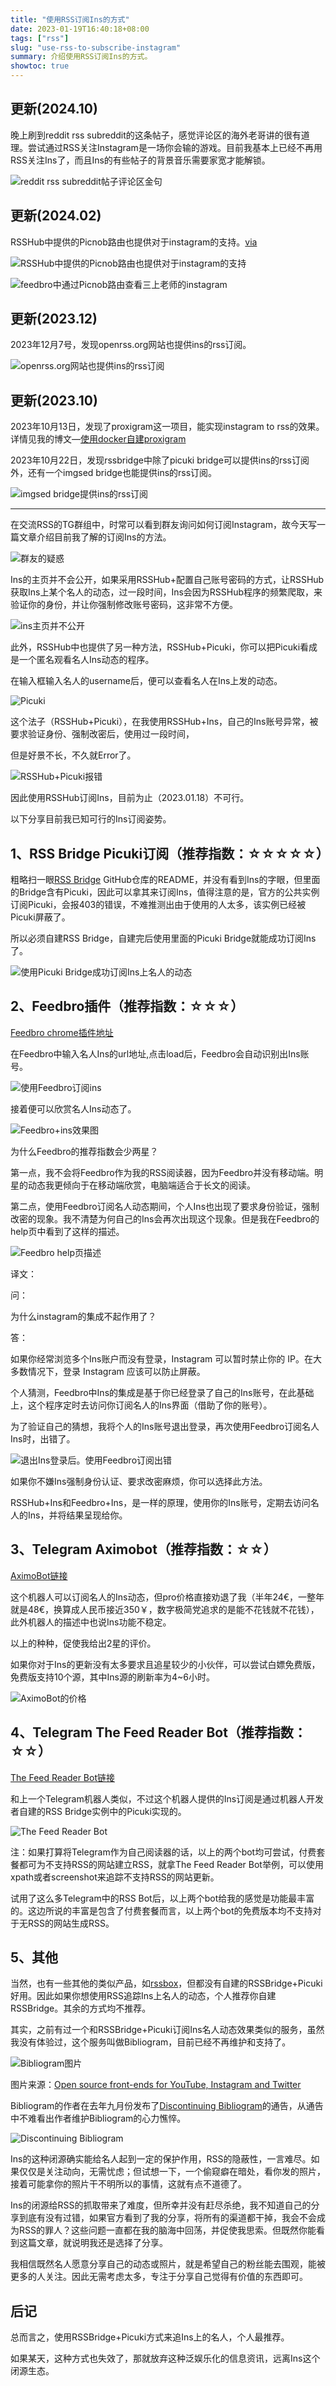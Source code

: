 ```yaml
---
title: "使用RSS订阅Ins的方式"
date: 2023-01-19T16:40:18+08:00
tags: ["rss"]
slug: "use-rss-to-subscribe-instagram"
summary: 介绍使用RSS订阅Ins的方式。
showtoc: true
---
```


## 更新(2024.10)

晚上刷到reddit rss subreddit的这条帖子，感觉评论区的海外老哥讲的很有道理。尝试通过RSS关注Instagram是一场你会输的游戏。目前我基本上已经不再用RSS关注Ins了，而且Ins的有些帖子的背景音乐需要家宽才能解锁。

![reddit rss subreddit帖子评论区金句](https://cdn.sa.net/2024/10/18/cXogxObTwzZQFjG.webp)

## 更新(2024.02)

RSSHub中提供的Picnob路由也提供对于instagram的支持。[via](https://docs.rsshub.app/routes/social-media#instagram-user-profile-picnob)

![RSSHub中提供的Picnob路由也提供对于instagram的支持](https://cdn.sa.net/2024/02/27/7hruIfNO3n8RUka.webp)

![feedbro中通过Picnob路由查看三上老师的instagram](https://cdn.sa.net/2024/02/27/kYCmIMrsbUK4u3D.webp)

## 更新(2023.12)

2023年12月7号，发现openrss.org网站也提供ins的rss订阅。

![openrss.org网站也提供ins的rss订阅](https://vip2.loli.net/2023/12/07/FJt4L6NXl78BoT9.webp)

## 更新(2023.10)

2023年10月13日，发现了proxigram这一项目，能实现instagram to rss的效果。详情见我的博文—[使用docker自建proxigram](https://blog.gujiakai.top/2023/10/use-docker-compose-to-build-proxigram)

2023年10月22日，发现rssbridge中除了picuki bridge可以提供ins的rss订阅外，还有一个imgsed bridge也能提供ins的rss订阅。

![imgsed bridge提供ins的rss订阅](https://vip2.loli.net/2023/10/23/s7MJc2dyGCPbiat.webp)

---

在交流RSS的TG群组中，时常可以看到群友询问如何订阅Instagram，故今天写一篇文章介绍目前我了解的订阅Ins的方法。

![群友的疑惑](https://vip2.loli.net/2023/01/18/1meRb4o8FiLTSJf.webp)

Ins的主页并不会公开，如果采用RSSHub+配置自己账号密码的方式，让RSSHub获取Ins上某个名人的动态，过一段时间，Ins会因为RSSHub程序的频繁爬取，来验证你的身份，并让你强制修改账号密码，这非常不方便。

![ins主页并不公开](https://vip2.loli.net/2023/01/18/zaovHsDqYgcMC2F.webp)

此外，RSSHub中也提供了另一种方法，RSSHub+Picuki，你可以把Picuki看成是一个匿名观看名人Ins动态的程序。

在输入框输入名人的username后，便可以查看名人在Ins上发的动态。

![Picuki](https://vip2.loli.net/2023/01/18/k4TREtNXU6QmvpB.webp)

这个法子（RSSHub+Picuki），在我使用RSSHub+Ins，自己的Ins账号异常，被要求验证身份、强制改密后，使用过一段时间，

但是好景不长，不久就Error了。

![RSSHub+Picuki报错](https://vip2.loli.net/2023/01/18/FIVNDX2QMwjdf5z.webp)

因此使用RSSHub订阅Ins，目前为止（2023.01.18）不可行。

以下分享目前我已知可行的Ins订阅姿势。

## 1、RSS Bridge Picuki订阅（推荐指数：☆☆☆☆☆）

粗略扫一眼[RSS Bridge](https://github.com/RSS-Bridge/rss-bridge) GitHub仓库的README，并没有看到Ins的字眼，但里面的Bridge含有Picuki，因此可以拿其来订阅Ins，值得注意的是，官方的公共实例订阅Picuki，会报403的错误，不难推测出由于使用的人太多，该实例已经被Picuki屏蔽了。

所以必须自建RSS Bridge，自建完后使用里面的Picuki Bridge就能成功订阅Ins了。

![使用Picuki Bridge成功订阅Ins上名人的动态](https://vip2.loli.net/2023/01/18/utjJGRPANdO39pq.webp)

## 2、Feedbro插件（推荐指数：☆☆☆）

[Feedbro chrome插件地址](https://chrome.google.com/webstore/detail/feedbro/mefgmmbdailogpfhfblcnnjfmnpnmdfa/)


在Feedbro中输入名人Ins的url地址,点击load后，Feedbro会自动识别出Ins账号。

![使用Feedbro订阅ins](https://vip2.loli.net/2023/01/18/U3cl8VDdR4bP6MC.webp)

接着便可以欣赏名人Ins动态了。

![Feedbro+ins效果图](https://vip2.loli.net/2023/01/18/jN1cdvpa9mfMCkg.webp)

为什么Feedbro的推荐指数会少两星？

第一点，我不会将Feedbro作为我的RSS阅读器，因为Feedbro并没有移动端。明星的动态我更倾向于在移动端欣赏，电脑端适合于长文的阅读。

第二点，使用Feedbro订阅名人动态期间，个人Ins也出现了要求身份验证，强制改密的现象。我不清楚为何自己的Ins会再次出现这个现象。但是我在Feedbro的help页中看到了这样的描述。

![Feedbro help页描述](https://vip2.loli.net/2023/01/18/KxIFsw46gOz5Pl9.webp)

译文：

问：

为什么instagram的集成不起作用了？

答：

如果你经常浏览多个Ins账户而没有登录，Instagram 可以暂时禁止你的 IP。在大多数情况下，登录 Instagram 应该可以防止屏蔽。

个人猜测，Feedbro中Ins的集成是基于你已经登录了自己的Ins账号，在此基础上，这个程序定时去访问你订阅名人的Ins界面（借助了你的账号）。

为了验证自己的猜想，我将个人的Ins账号退出登录，再次使用Feedbro订阅名人Ins时，出错了。

![退出Ins登录后。使用Feedbro订阅出错](https://vip2.loli.net/2023/01/18/bywH2FLnYPmSxWz.webp)

如果你不嫌Ins强制身份认证、要求改密麻烦，你可以选择此方法。

RSSHub+Ins和Feedbro+Ins，是一样的原理，使用你的Ins账号，定期去访问名人的Ins，并将结果呈现给你。

## 3、Telegram Aximobot（推荐指数：☆☆）

[AximoBot链接](https://t.me/AximoBot)

这个机器人可以订阅名人的Ins动态，但pro价格直接劝退了我（半年24€，一整年就是48€，换算成人民币接近350￥，数字极简党追求的是能不花钱就不花钱），此外机器人的描述中也说Ins功能不稳定。

以上的种种，促使我给出2星的评价。

如果你对于Ins的更新没有太多要求且追星较少的小伙伴，可以尝试白嫖免费版，免费版支持10个源，其中Ins源的刷新率为4~6小时。

![AximoBot的价格](https://vip2.loli.net/2023/01/18/qcdtW3s4SU9ow7z.webp)

## 4、Telegram The Feed Reader Bot（推荐指数：☆☆）

[The Feed Reader Bot链接](https://t.me/TheFeedReaderBot)

和上一个Telegram机器人类似，不过这个机器人提供的Ins订阅是通过机器人开发者自建的RSS Bridge实例中的Picuki实现的。

![The Feed Reader Bot](https://vip2.loli.net/2023/01/18/GjSgp8RxsiHYAaV.webp)

注：如果打算将Telegram作为自己阅读器的话，以上的两个bot均可尝试，付费套餐都可为不支持RSS的网站建立RSS，就拿The Feed Reader Bot举例，可以使用xpath或者screenshot来追踪不支持RSS的网站更新。

试用了这么多Telegram中的RSS Bot后，以上两个bot给我的感觉是功能最丰富的。这边所说的丰富是包含了付费套餐而言，以上两个bot的免费版本均不支持对于无RSS的网站生成RSS。

## 5、其他

当然，也有一些其他的类似产品，如[rssbox](https://github.com/stefansundin/rssbox)，但都没有自建的RSSBridge+Picuki好用。因此如果你想使用RSS追踪Ins上名人的动态，个人推荐你自建RSSBridge。其余的方式均不推荐。

其实，之前有过一个和RSSBridge+Picuki订阅Ins名人动态效果类似的服务，虽然我没有体验过，这个服务叫做Bibliogram，目前已经不再维护和支持了。

![Bibliogram图片](https://vip2.loli.net/2023/01/18/TSO96Bczm2FGXQs.webp)

图片来源：[Open source front-ends for YouTube, Instagram and Twitter](https://youtu.be/2bgNA-jBMqQ?t=342)

Bibliogram的作者在去年九月份发布了[Discontinuing Bibliogram](https://cadence.moe/blog/2022-09-01-discontinuing-bibliogram)的通告，从通告中不难看出作者维护Bibliogram的心力憔悴。

![Discontinuing Bibliogram](https://vip2.loli.net/2023/01/18/FNeiKD8yzsfuw54.webp)

Ins的这种闭源确实能给名人起到一定的保护作用，RSS的隐蔽性，一言难尽。如果仅仅是关注动向，无需忧虑；但试想一下，一个偷窥癖在暗处，看你发的照片，接着可能拿你的照片干不明所以的事情，这就有点不道德了。

Ins的闭源给RSS的抓取带来了难度，但所幸并没有赶尽杀绝，我不知道自己的分享到底有没有过错，如果官方看到了我的分享，将所有的渠道都干掉，我会不会成为RSS的罪人？这些问题一直都在我的脑海中回荡，并促使我思索。但既然你能看到这篇文章，就说明我还是选择了分享。

我相信既然名人愿意分享自己的动态或照片，就是希望自己的粉丝能去围观，能被更多的人关注。因此无需考虑太多，专注于分享自己觉得有价值的东西即可。



## 后记

总而言之，使用RSSBridge+Picuki方式来追Ins上的名人，个人最推荐。

如果某天，这种方式也失效了，那就放弃这种泛娱乐化的信息资讯，远离Ins这个闭源生态。
